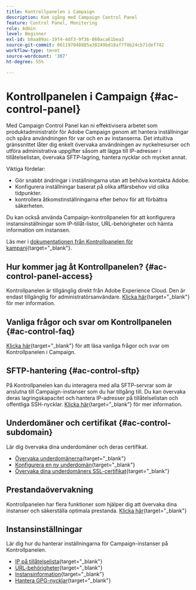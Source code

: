 ```yaml
---
title: Kontrollpanelen i Campaign
description: Kom igång med Campaign Control Panel
feature: Control Panel, Monitoring
role: Admin
level: Beginner
exl-id: b8aa89ac-19f4-4df3-9f36-860aca61bea3
source-git-commit: 061197048885a30249bd18af7f8b24cb71def742
workflow-type: tm+mt
source-wordcount: '307'
ht-degree: 55%

---
```


# Kontrollpanelen i Campaign {#ac-control-panel}

Med Campaign Control Panel kan ni effektivisera arbetet som produktadministratör för Adobe Campaign genom att hantera inställningar och spåra användningen för var och en av instanserna. Det intuitiva gränssnittet låter dig enkelt övervaka användningen av nyckelresurser och utföra administrativa uppgifter såsom att lägga till IP-adresser i tillåtelselistan, övervaka SFTP-lagring, hantera nycklar och mycket annat.

Viktiga fördelar:

* Gör snabbt ändringar i inställningarna utan att behöva kontakta Adobe.
* Konfigurera inställningar baserat på olika affärsbehov vid olika tidpunkter.
* kontrollera åtkomstinställningarna efter behov för att förbättra säkerheten.

Du kan också använda Campaign-kontrollpanelen för att konfigurera instansinställningar som IP-tillåt-listor, URL-behörigheter och hämta information om instansen.

Läs mer i [dokumentationen från Kontrollpanelen för kampanj](https://experienceleague.adobe.com/docs/control-panel/using/control-panel-home.html?lang=sv){target="_blank"}.

## Hur kommer jag åt Kontrollpanelen? {#ac-control-panel-access}

Kontrollpanelen är tillgänglig direkt från Adobe Experience Cloud. Den är endast tillgänglig för administratörsanvändare. [Klicka här](https://experienceleague.adobe.com/docs/control-panel/using/discover-control-panel/accessing-control-panel.html?lang=sv){target="_blank"} för mer information.

## Vanliga frågor och svar om Kontrollpanelen {#ac-control-faq}

[Klicka här](https://experienceleague.adobe.com/docs/control-panel/using/faq.html#control-panel){target="_blank"} för att läsa vanliga frågor och svar om Kontrollpanelen i Campaign.

## SFTP-hantering {#ac-control-sftp}

På Kontrollpanelen kan du interagera med alla SFTP-servrar som är anslutna till Campaign-instanser som du har tillgång till. Du kan övervaka deras lagringskapacitet och hantera IP-adresser på tillåtelselistan och offentliga SSH-nycklar. [Klicka här](https://experienceleague.adobe.com/docs/control-panel/using/sftp-management/about-sftp-management.html?lang=sv#sftp-management){target="_blank"} för mer information.

## Underdomäner och certifikat {#ac-control-subdomain}

Lär dig övervaka dina underdomäner och deras certifikat.

* [Övervaka underdomänerna](https://experienceleague.adobe.com/docs/control-panel/using/subdomains-and-certificates/monitoring-subdomains.html){target="_blank"}
* [Konfigurera en ny underdomän](https://experienceleague.adobe.com/docs/control-panel/using/subdomains-and-certificates/setting-up-new-subdomain.html?lang=sv){target="_blank"}
* [Övervaka dina underdomäners SSL-certifikat](https://experienceleague.adobe.com/docs/control-panel/using/subdomains-and-certificates/monitoring-ssl-certificates.html?lang=sv){target="_blank"}

## Prestandaövervakning

Kontrollpanelen har flera funktioner som hjälper dig att övervaka dina instanser och säkerställa optimala prestanda. [Klicka här](https://experienceleague.adobe.com/docs/control-panel/using/performance-monitoring/about-performance-monitoring.html?lang=sv){target="_blank"}


## Instansinställningar

Lär dig hur du hanterar inställningarna för Campaign-instanser på Kontrollpanelen.
* [IP på tillåtelselista](https://experienceleague.adobe.com/docs/control-panel/using/instances-settings/ip-allow-listing-instance-access.html){target="_blank"}
* [URL-behörigheter](https://experienceleague.adobe.com/docs/control-panel/using/instances-settings/url-permissions.html?lang=sv){target="_blank"}
* [Instansinformation](https://experienceleague.adobe.com/docs/control-panel/using/instances-settings/instance-details.html){target="_blank"}
* [Hantera GPG-nycklar](https://experienceleague.adobe.com/docs/control-panel/using/instances-settings/gpg-keys-management.html?lang=sv){target="_blank"}
